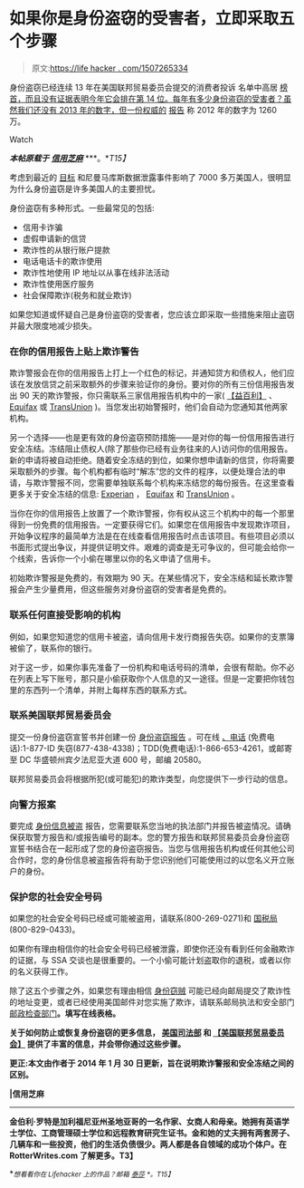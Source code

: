# 如果你是身份盗窃的受害者，立即采取五个步骤

> 原文:[https://life hacker . com/1507265334](https://lifehacker.com/five-steps-to-take-immediately-if-youre-the-victim-of-1507265334)

身份盗窃已经连续 13 年在美国联邦贸易委员会提交的消费者投诉 名单中高居 [榜首，而且没有证据表明今年它会排在第 14 位。每年有多少身份盗窃的受害者？虽然我们还没有 2013 年的数字，但一份权威的](http://www.ftc.gov/news-events/press-releases/2013/02/ftc-releases-top-10-complaint-categories-2012) [报告](https://www.javelinstrategy.com/news/1387/92/More-Than-12-Million-Identity-Fraud-Victims-in-2012-According-to-Latest-Javelin-Strategy-Research-Report/d,pressRoomDetail) 称 2012 年的数字为 1260 万。

Watch

***本帖原载于*** [***信用芝麻***](http://www.creditsesame.com/blog/steps-take-immediately-victim-identity-theft/) ***。**T15】*

考虑到最近的 [目标](https://lifehacker.com/target-hacked-credit-cards-and-private-data-for-40-mil-1486402421) 和尼曼马库斯数据泄露事件影响了 7000 多万美国人，很明显为什么身份盗窃是许多美国人的主要担忧。

身份盗窃有多种形式。一些最常见的包括:

*   信用卡诈骗
*   虚假申请新的信贷
*   欺诈性的从银行账户提款
*   电话电话卡的欺诈使用
*   欺诈性地使用 IP 地址以从事在线非法活动
*   欺诈性使用医疗服务
*   社会保障欺诈(税务和就业欺诈)

如果您知道或怀疑自己是身份盗窃的受害者，您应该立即采取一些措施来阻止盗窃并最大限度地减少损失。

### **在你的信用报告上贴上欺诈警告**

欺诈警报会在你的信用报告上打上一个红色的标记，并通知贷方和债权人，他们应该在发放信贷之前采取额外的步骤来验证你的身份。要对你的所有三份信用报告发出 90 天的欺诈警报，你只需联系三家信用报告机构中的一家( [【益百利】](https://www.experian.com/fraud/center.html) 、 [Equifax](http://www.equifax.com/answers/set-fraud-alerts/en_cp) 或 [TransUnion](http://www.transunion.com/personal-credit/credit-disputes/fraud-alerts.page) )。当您发出初始警报时，他们会自动为您通知其他两家机构。

另一个选择——也是更有效的身份盗窃预防措施——是对你的每一份信用报告进行安全冻结。冻结阻止债权人(除了那些你已经有业务往来的人)访问你的信用报告。新的申请将被自动拒绝。随着安全冻结的到位，如果你想申请新的信贷，你将需要采取额外的步骤。每个机构都有临时“解冻”您的文件的程序，以便处理合法的申请，与欺诈警报不同，您需要单独联系每个机构来冻结您的每份报告。在这里查看更多关于安全冻结的信息: [Experian](https://www.experian.com/freeze/center.html) ， [Equifax](https://www.freeze.equifax.com/Freeze/jsp/SFF_PersonalIDInfo.jsp) 和 [TransUnion](https://freeze.transunion.com/sf/securityFreeze/landingPage.jsp) 。

当你在你的信用报告上放置了一个欺诈警报，你有权从这三个机构中的每一个那里得到一份免费的信用报告。一定要获得它们。如果您在信用报告中发现欺诈项目，开始争议程序的最简单方法是在在线查看信用报告时点击该项目。有些项目必须以书面形式提出争议，并提供证明文件。艰难的调查是无可争议的，但可能会给你一个线索，告诉你一个小偷在哪里以你的名义申请了信用卡。

初始欺诈警报是免费的，有效期为 90 天。在某些情况下，安全冻结和延长欺诈警报会产生少量费用，但这些服务对身份盗窃的受害者是免费的。

### **联系任何直接受影响的机构**

例如，如果您知道您的信用卡被盗，请向信用卡发行商报告失窃。如果你的支票簿被偷了，联系你的银行。

对于这一步，如果你事先准备了一份机构和电话号码的清单，会很有帮助。你不必在列表上写下账号，那只是小偷获取你个人信息的又一途径。但是一定要把你钱包里的东西列一个清单，并附上每样东西的联系方式。

### **联系美国联邦贸易委员会**

提交一份身份盗窃宣誓书并创建一份 [身份盗窃报告](http://www.consumer.ftc.gov/articles/0277-create-identity-theft-report) 。可在线 [、电话](http://www.consumer.ftc.gov/articles/0277-create-identity-theft-report) (免费电话):1-877-ID 失窃(877-438-4338)；TDD(免费电话):1-866-653-4261，或邮寄至 DC 华盛顿州宾夕法尼亚大道 600 号，邮编 20580。

联邦贸易委员会将根据所犯(或可能犯)的欺诈类型，向您提供下一步行动的信息。

### **向警方报案**

要完成 [身份信息被盗](https://lifehacker.com/how-to-protect-yourself-from-online-fraud-and-identity-5858197) 报告，您需要联系您当地的执法部门并报告被盗情况。请确保获取警方报告和/或报告编号的副本。您的警方报告和联邦贸易委员会身份盗窃宣誓书结合在一起形成了您的身份盗窃报告。当您与信用报告机构或任何其他公司合作时，您的身份信息被盗报告将有助于您识别他们可能使用过的以您名义开立账户的身份。

### **保护您的社会安全号码**

如果您的社会安全号码已经或可能被盗用，请联系(800-269-0271)和 [国税局](http://www.irs.gov/uac/Identity-Protection) (800-829-0433)。

如果你有理由相信你的社会安全号码已经被泄露，即使你还没有看到任何金融欺诈的证据，与 SSA 交谈也是很重要的。一个小偷可能计划盗取你的退税，或者以你的名义获得工作。

除了这五个步骤之外，如果您有理由相信 [身份窃贼](https://lifehacker.com/have-you-ever-been-a-victim-of-identity-theft-5989261) 可能已经向邮局提交了欺诈性的地址变更，或者已经使用美国邮件对您实施了欺诈，请联系邮局执法和安全部门 [邮政检查部门](http://ehome.uspis.gov/mailtheft/idtheft.aspx)**。填写在线表格。**

**关于如何防止或恢复身份盗窃的更多信息， [美国司法部](http://www.justice.gov/criminal/fraud/websites/idtheft.html) 和 [【美国联邦贸易委员会】](http://www.consumer.ftc.gov/features/feature-0014-identity-theft) 提供了丰富的信息，并会带你通过这些步骤。**

**更正:本文由作者于 2014 年 1 月 30 日更新，旨在说明欺诈警报和安全冻结之间的区别。**

**|信用芝麻**

* * *

**金伯利·罗特是加利福尼亚州圣地亚哥的一名作家、女商人和母亲。她拥有英语学士学位、工商管理硕士学位和远程教育研究生证书。金和她的丈夫拥有两套房子、几辆车和一些投资，他们的生活负债很少。两人都是各自领域的成功个体户。在 RotterWrites.com 了解更多。T3】**

**<small>*想看看你在 Lifehacker 上的作品？邮箱*</small> [<small>*泰莎*</small>](https://mail.google.com/mail/?view=cm&fs=1&tf=1&to=tessa@lifehacker.com) <small>*。*T15】</small>**